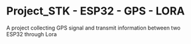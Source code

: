 # Project_STK - ESP32 - GPS - LORA
 A project collecting GPS signal and transmit information between two ESP32 through Lora

